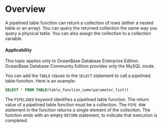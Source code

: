 Overview
===========================

A pipelined table function can return a collection of rows (either a nested table or an array). You can query the returned collection the same way you query a physical table. You can also assign the collection to a collection variable.

  <main id="notice" >
    <h4>Applicability</h4>
    <p>This topic applies only to OceanBase Database Enterprise Edition. OceanBase Database Community Edition provides only the MySQL mode. </p>
  </main>

You can add the `TABLE` clause to the `SELECT` statement to call a pipelined table function. Here is an example:

```sql
SELECT * FROM TABLE(table_function_name(parameter_list))
```



The `PIPELINED` keyword identifies a pipelined table function. The return value of a pipelined table function must be a collection. The `PIPE ROW` statement in the function returns a single element of the collection. The function ends with an empty `RETURN` statement, to indicate that execution is completed.
